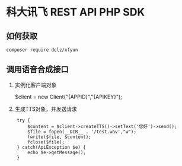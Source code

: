 # 科大讯飞 REST API PHP SDK

## 如何获取

    composer require delz/xfyun

## 调用语音合成接口


1. 实例化客户端对象

    $client = new Client("{APPID}","{APIKEY}");
    
2. 生成TTS对象，并发送请求

```
    try {   
        $content = $client->createTTS()->setText('您好')->send();    
        $file = fopen(__DIR__ . '/test.wav',"w");    
        fwrite($file, $content);   
        fclose($file);   
    } catch(ApiException $e) {   
        echo $e->getMessage();  
    }
```